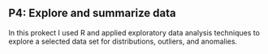## P4: Explore and summarize data
In this prokect I used R and applied exploratory data analysis techniques to explore a selected data set for distributions, outliers, and anomalies.
